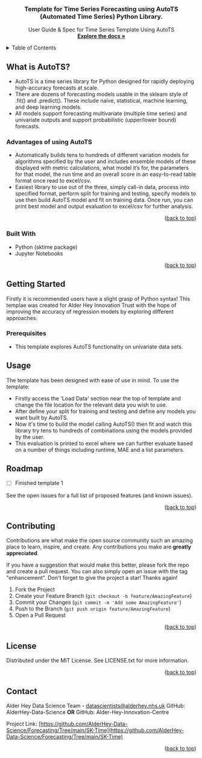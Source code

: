 <h3 align="center">Template for Time Series Forecasting using AutoTS (Automated Time Series) Python Library.</h3>

  <p align="center">
    User Guide & Spec for Time Series Template Using AutoTS
    <br />
    <a href="https://github.com/AlderHey-Data-Science/Forecasting"><strong>Explore the docs »</strong></a>
    <br />
  </p>
</div>



<!-- TABLE OF CONTENTS -->
<details>
  <summary>Table of Contents</summary>
  <ol>
    <li>
      <a href="#about-the-project">What is AutoTS?</a>
      <ul>
        <li><a href="#built-with">Built With</a></li>
      </ul>
    </li>
    <li>
      <a href="#getting-started">Getting Started</a>
      <ul>
        <li><a href="#prerequisites">Prerequisites</a></li>
      </ul>
    </li>
    <li><a href="#usage">Usage</a></li>
    <li><a href="#roadmap">Roadmap</a></li>
    <li><a href="#contributing">Contributing</a></li>
    <li><a href="#license">License</a></li>
    <li><a href="#contact">Contact</a></li>
  </ol>
</details>



<!-- What is AutoTS? -->
## What is AutoTS?

* AutoTS is a time series library for Python designed for rapidly deploying high-accuracy forecasts at scale.
* There are dozens of forecasting models usable in the sklearn style of .fit() and .predict(). These include naïve, statistical, machine learning, and deep learning models.
* All models support forecasting multivariate (multiple time series) and univariate outputs and support probabilistic (upper/lower bound) forecasts. 


### Advantages of using AutoTS

* Automatically builds tens to hundreds of different variation models for algorithms specified by the user and includes ensemble models of these displayed with metric calculations, what model it’s for, the parameters for that model, the run time and an overall score in an easy-to-read table format once read to excel/csv.
* Easiest library to use out of the three, simply call-in data, process into specified format, perform split for training and testing, specify models to use then build AutoTS model and fit on training data. Once run, you can print best model and output evaluation to excel/csv for further analysis.

<p align="right">(<a href="#readme-top">back to top</a>)</p>

### Built With
* Python (sktime package)
* Jupyter Notebooks
<p align="right">(<a href="#readme-top">back to top</a>)</p>

<!-- GETTING STARTED -->
## Getting Started
Firstly it is recommended users have a slight grasp of Python syntax! This templae was created for Alder Hey Innovation Trust with the hope of improving the accuracy of regression models by exploring different approaches.

### Prerequisites

* This template explores AutoTS functionality on univariate data sets.


<!-- USAGE EXAMPLES -->
## Usage

The template has been designed with ease of use in mind. To use the template: 
* Firstly access the 'Load Data' section near the top of template and change the file location for the relevant data you wish to use.
* After define your split for training and testing and define any models you want built by AutoTS.
* Now it's time to build the model calling AutoTS() then fit and watch this library try tens to hundreds of combinations using the models provided by the user.
* This evaluation is printed to excel where we can further evaluate based on a number of things including runtime, MAE and a list parameters. 


<!-- ROADMAP -->
## Roadmap

- [ ] Finished template 1

See the open issues for a full list of proposed features (and known issues).

<p align="right">(<a href="#readme-top">back to top</a>)</p>



<!-- CONTRIBUTING -->
## Contributing

Contributions are what make the open source community such an amazing place to learn, inspire, and create. Any contributions you make are **greatly appreciated**.

If you have a suggestion that would make this better, please fork the repo and create a pull request. You can also simply open an issue with the tag "enhancement".
Don't forget to give the project a star! Thanks again!

1. Fork the Project
2. Create your Feature Branch (`git checkout -b feature/AmazingFeature`)
3. Commit your Changes (`git commit -m 'Add some AmazingFeature'`)
4. Push to the Branch (`git push origin feature/AmazingFeature`)
5. Open a Pull Request

<p align="right">(<a href="#readme-top">back to top</a>)</p>



<!-- LICENSE -->
## License

Distributed under the MIT License. See LICENSE.txt for more information.

<p align="right">(<a href="#readme-top">back to top</a>)</p>



<!-- CONTACT -->
## Contact

Alder Hey Data Science Team - datascientists@alderhey.nhs.uk
GitHub: AlderHey-Data-Science
**OR**
GitHub: Alder-Hey-Innovation-Centre

Project Link: [https://github.com/AlderHey-Data-Science/Forecasting/Tree/main/SK-Time](https://github.com/AlderHey-Data-Science/Forecasting/Tree/main/SK-Time)

<p align="right">(<a href="#readme-top">back to top</a>)</p>
